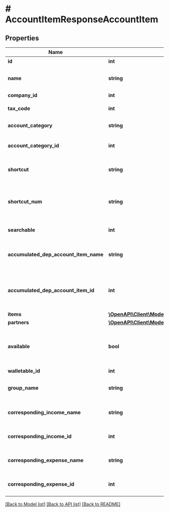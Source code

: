 # # AccountItemResponseAccountItem

## Properties

Name | Type | Description | Notes
------------ | ------------- | ------------- | -------------
**id** | **int** | 勘定科目ID |
**name** | **string** | 勘定科目名 (30文字以内) |
**company_id** | **int** | 事業所ID |
**tax_code** | **int** | 税区分コード |
**account_category** | **string** | 勘定科目カテゴリー |
**account_category_id** | **int** | 勘定科目のカテゴリーID |
**shortcut** | **string** | ショートカット1 (20文字以内) | [optional]
**shortcut_num** | **string** | ショートカット2(勘定科目コード) (20文字以内) | [optional]
**searchable** | **int** | 検索可能:2, 検索不可：3 |
**accumulated_dep_account_item_name** | **string** | 減価償却累計額勘定科目（法人のみ利用可能） | [optional]
**accumulated_dep_account_item_id** | **int** | 減価償却累計額勘定科目ID（法人のみ利用可能） | [optional]
**items** | [**\OpenAPI\Client\Model\AccountItemResponseAccountItemItems[]**](AccountItemResponseAccountItemItems.md) |  | [optional]
**partners** | [**\OpenAPI\Client\Model\AccountItemResponseAccountItemPartners[]**](AccountItemResponseAccountItemPartners.md) |  | [optional]
**available** | **bool** | 勘定科目の使用設定（true: 使用する、false: 使用しない） |
**walletable_id** | **int** | 口座ID |
**group_name** | **string** | 決算書表示名（小カテゴリー） | [optional]
**corresponding_income_name** | **string** | 収入取引相手勘定科目名 | [optional]
**corresponding_income_id** | **int** | 収入取引相手勘定科目ID | [optional]
**corresponding_expense_name** | **string** | 支出取引相手勘定科目名 | [optional]
**corresponding_expense_id** | **int** | 支出取引相手勘定科目ID | [optional]

[[Back to Model list]](../../README.md#models) [[Back to API list]](../../README.md#endpoints) [[Back to README]](../../README.md)
